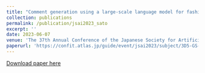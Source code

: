 ```yaml
---
title: "Comment generation using a large-scale language model for fashion item recommendation"
collection: publications
permalink: /publication/jsai2023_sato
excerpt: ''
date: 2023-06-07
venue: 'The 37th Annual Conference of the Japanese Society for Artificial Intelligence, 2023'
paperurl: 'https://confit.atlas.jp/guide/event/jsai2023/subject/3D5-GS-2-02/date?cryptoId='
---
```


[Download paper here](http://ryozomasukawa.github.io/files/3D5-GS-2-02.pdf)
